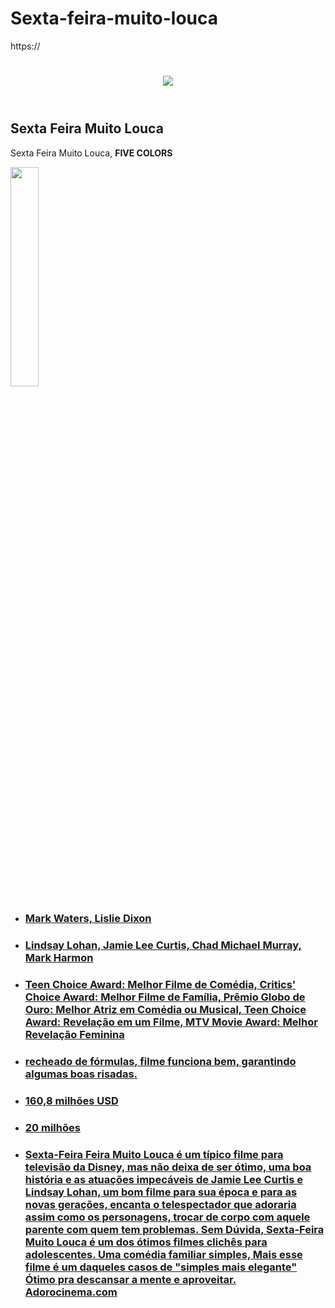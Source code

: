 # Sexta-feira-muito-louca
https://<!DOCTYPE html>
<html lang="pt-br">
<head>
<meta charset="UTF-8">
<title>5Colors</title>
<link rel="stylesheet" href="reset.css">
<link rel="stylesheet" href="style5.css">
</head>

<body>
<header>
<h1> <img id="(nomedaimagem)" src="(transferir (2).jpg)"></h1>

</header>

<h2 class="titulo-centralizado">Sexta Feira Muito Louca</h2>

<div class="principal">


<p class="titulo-centralizado">Sexta Feira Muito Louca, <strong>FIVE COLORS</strong> </p>
<img id="intro" src="transferir (1).jpg" width="30%">


</div>

<div class="navegacao">
<main>
<ul class="Sinopse:Tess é uma mãe que luta demais para se entender com a filha adolescente rebelde, Anna, de 15 anos. Decididas a acabar com as brigas, elas repentinamente trocam de corpos após comerem biscoitos da sorte em um restaurante chinês. Agora, cada uma precisa aprender a lidar com a vida da outra, com as confusões crescendo ainda mais pelo fato de Tess estar de casamento marcado.">
<li><a href="Direção e Roteristas"><h3>Mark Waters, Lislie Dixon</h3></a></li>
<li><a href="Elenco"><h3>Lindsay Lohan, Jamie Lee Curtis, Chad Michael Murray, Mark Harmon</h3></a></li>
<li><a href="Premiações que foi indicado/conquistado"><h3>Teen Choice Award: Melhor Filme de Comédia, Critics' Choice Award: Melhor Filme de Família, Prêmio Globo de Ouro: Melhor Atriz em Comédia ou Musical, Teen Choice Award: Revelação em um Filme, MTV Movie Award: Melhor Revelação Feminina</h3></a></li>
<li><a href="Comentário sobre a história sem spoiler"><h3> recheado de fórmulas, filme funciona bem, garantindo algumas boas risadas.</h3></a></li>
<li><a href="Bilheteria"><h3>160,8 milhões USD</h3></a></li>
<li><a href="Custo de Produção"><h3>20 milhões</h3></a></li>
<li><a href="Avalição dos Críticos/sites"><h3>Sexta-Feira Feira Muito Louca é um típico filme para televisão da Disney, mas não deixa de ser ótimo, uma boa história e as atuações impecáveis de Jamie Lee Curtis e Lindsay Lohan, um bom filme para sua época e para as novas gerações, encanta o telespectador que adoraria assim como os personagens, trocar de corpo com aquele parente com quem tem problemas. Sem Dúvida, Sexta-Feira Muito Louca é um dos ótimos filmes clichês para adolescentes.
Uma comédia familiar simples, Mais esse filme é um daqueles casos de "simples mais elegante" Ótimo pra descansar a mente e aproveitar. Adorocinema.com</h3></a></li>
</ul>
</main>
</div>


</body>
</html>
